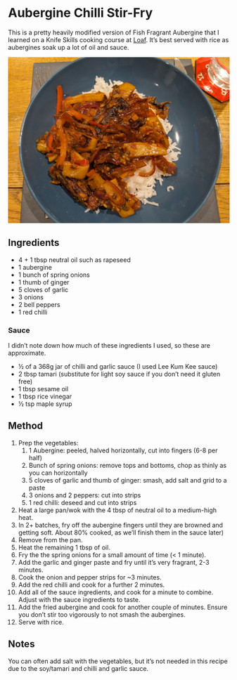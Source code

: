 # Aubergine Chilli Stir-Fry

This is a pretty heavily modified version of Fish Fragrant Aubergine that I learned on a Knife Skills cooking course at [Loaf](https://loaf.coop/). It’s best served with rice as aubergines soak up a lot of oil and sauce.

![Aubergine Chilli Stir-Fry](/public/images/Aubergine-Chilli-Stir-Fry.jpg)

## Ingredients

- 4 + 1 tbsp neutral oil such as rapeseed
- 1 aubergine
- 1 bunch of spring onions
- 1 thumb of ginger
- 5 cloves of garlic
- 3 onions
- 2 bell peppers
- 1 red chilli

### Sauce

I didn’t note down how much of these ingredients I used, so these are approximate.

- ½ of a 368g jar of chilli and garlic sauce (I used Lee Kum Kee sauce)
- 2 tbsp tamari (substitute for light soy sauce if you don’t need it gluten free)
- 1 tbsp sesame oil
- 1 tbsp rice vinegar
- ½ tsp maple syrup

## Method

1. Prep the vegetables:
   1. 1 Aubergine: peeled, halved horizontally, cut into fingers (6-8 per half)
   2. Bunch of spring onions: remove tops and bottoms, chop as thinly as you can horizontally
   3. 5 cloves of garlic and thumb of ginger: smash, add salt and grid to a paste
   4. 3 onions and 2 peppers: cut into strips
   5. 1 red chilli: deseed and cut into strips
2. Heat a large pan/wok with the 4 tbsp of neutral oil to a medium-high heat.
3. In 2+ batches, fry off the aubergine fingers until they are browned and getting soft. About 80% cooked, as we’ll finish them in the sauce later)
4. Remove from the pan.
5. Heat the remaining 1 tbsp of oil.
6. Fry the the spring onions for a small amount of time (< 1 minute).
7. Add the garlic and ginger paste and fry until it’s very fragrant, 2-3 minutes.
8. Cook the onion and pepper strips for ~3 minutes.
9. Add the red chilli and cook for a further 2 minutes.
10. Add all of the sauce ingredients, and cook for a minute to combine. Adjust with the sauce ingredients to taste.
11. Add the fried aubergine and cook for another couple of minutes. Ensure you don’t stir too vigorously to not smash the aubergines.
12. Serve with rice.

## Notes

You can often add salt with the vegetables, but it’s not needed in this recipe due to the soy/tamari and chilli and garlic sauce.
